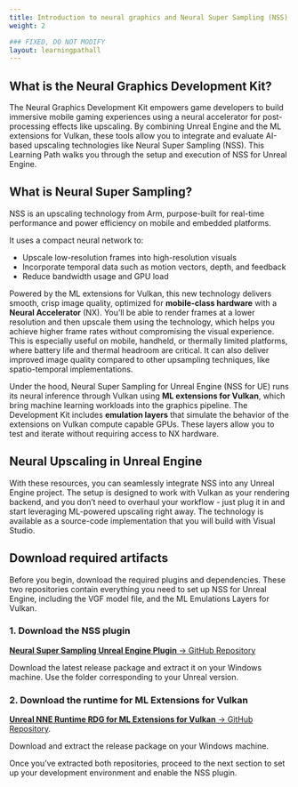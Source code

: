```yaml
---
title: Introduction to neural graphics and Neural Super Sampling (NSS)
weight: 2

### FIXED, DO NOT MODIFY
layout: learningpathall
---
```


## What is the Neural Graphics Development Kit?

The Neural Graphics Development Kit empowers game developers to build immersive mobile gaming experiences using a neural accelerator for post-processing effects like upscaling. By combining Unreal Engine and the ML extensions for Vulkan, these tools allow you to integrate and evaluate AI-based upscaling technologies like Neural Super Sampling (NSS). This Learning Path walks you through the setup and execution of NSS for Unreal Engine.

## What is Neural Super Sampling?

NSS is an upscaling technology from Arm, purpose-built for real-time performance and power efficiency on mobile and embedded platforms.

It uses a compact neural network to:
- Upscale low-resolution frames into high-resolution visuals
- Incorporate temporal data such as motion vectors, depth, and feedback
- Reduce bandwidth usage and GPU load

Powered by the ML extensions for Vulkan, this new technology delivers smooth, crisp image quality, optimized for **mobile-class hardware** with a **Neural Accelerator** (NX). You’ll be able to render frames at a lower resolution and then upscale them using the technology, which helps you achieve higher frame rates without compromising the visual experience. This is especially useful on mobile, handheld, or thermally limited platforms, where battery life and thermal headroom are critical. It can also deliver improved image quality compared to other upsampling techniques, like spatio-temporal implementations.

Under the hood, Neural Super Sampling for Unreal Engine (NSS for UE) runs its neural inference through Vulkan using **ML extensions for Vulkan**, which bring machine learning workloads into the graphics pipeline. The Development Kit includes **emulation layers** that simulate the behavior of the extensions on Vulkan compute capable GPUs. These layers allow you to test and iterate without requiring access to NX hardware.

## Neural Upscaling in Unreal Engine

With these resources, you can seamlessly integrate NSS into any Unreal Engine project. The setup is designed to work with Vulkan as your rendering backend, and you don’t need to overhaul your workflow - just plug it in and start leveraging ML-powered upscaling right away. The technology is available as a source-code implementation that you will build with Visual Studio.

## Download required artifacts

Before you begin, download the required plugins and dependencies. These two repositories contain everything you need to set up NSS for Unreal Engine, including the VGF model file, and the ML Emulations Layers for Vulkan.

### 1. Download the NSS plugin

[**Neural Super Sampling Unreal Engine Plugin** → GitHub Repository](https://github.com/arm/neural-graphics-for-unreal)

Download the latest release package and extract it on your Windows machine. Use the folder corresponding to your Unreal version.


### 2. Download the runtime for ML Extensions for Vulkan
[**Unreal NNE Runtime RDG for ML Extensions for Vulkan** → GitHub Repository](https://github.com/arm/ml-extensions-for-vulkan-unreal-plugin).

Download and extract the release package on your Windows machine.

Once you’ve extracted both repositories, proceed to the next section to set up your development environment and enable the NSS plugin.